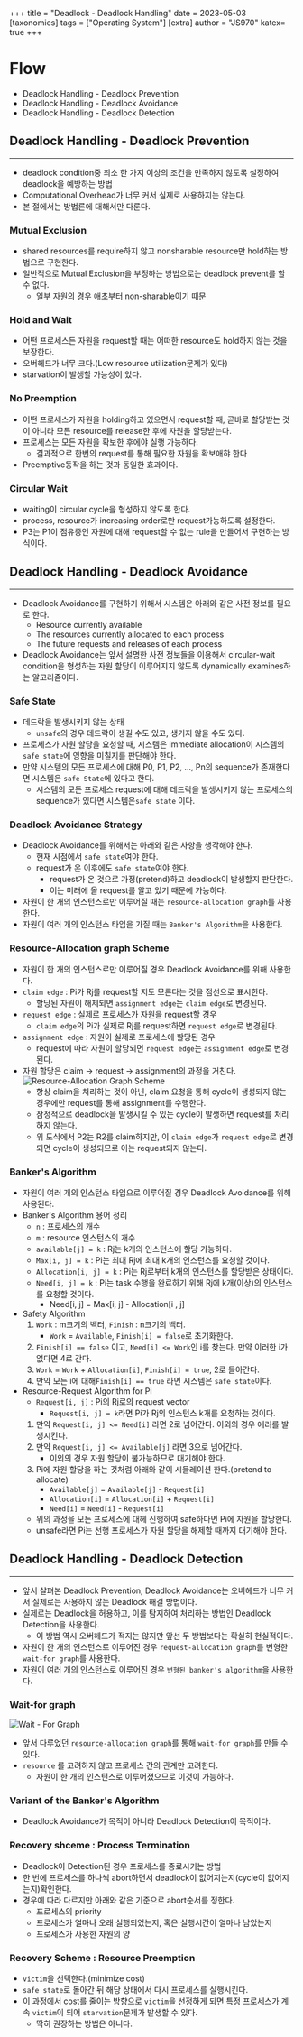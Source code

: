 +++
title = "Deadlock - Deadlock Handling"
date = 2023-05-03
[taxonomies]
tags = ["Operating System"]
[extra]
author = "JS970"
katex= true
+++
# Flow
- Deadlock Handling - Deadlock Prevention
- Deadlock Handling - Deadlock Avoidance
- Deadlock Handling - Deadlock Detection

## Deadlock Handling - Deadlock Prevention
---
- deadlock condition중 최소 한 가지 이상의 조건을 만족하지 않도록 설정하여 deadlock을 예방하는 방법
- Computational Overhead가 너무 커서 실제로 사용하지는 않는다.
- 본 절에서는 방법론에 대해서만 다룬다.

### Mutual Exclusion
- shared resources를 require하지 않고 nonsharable resource만 hold하는 방법으로 구현한다.
- 일반적으로 Mutual Exclusion을 부정하는 방법으로는 deadlock prevent를 할 수 없다.
	- 일부 자원의 경우 애초부터 non-sharable이기 때문

### Hold and Wait
- 어떤 프로세스든 자원을 request할 때는 어떠한 resource도 hold하지 않는 것을 보장한다.
- 오버헤드가 너무 크다.(Low resource utilization문제가 있다)
- starvation이 발생할 가능성이 있다.

### No Preemption
- 어떤 프로세스가 자원을 holding하고 있으면서 request할 때, 곧바로 할당받는 것이 아니라 모든 resource를  release한 후에 자원을 할당받는다.
- 프로세스는 모든 자원을 확보한 후에야 실행 가능하다.
	- 결과적으로 한번의 request를 통해 필요한 자원을 확보애햐 한다
- Preemptive동작을 하는 것과 동일한 효과이다.

### Circular Wait
- waiting이 circular cycle을 형성하지 않도록 한다.
- process, resource가 increasing order로만 request가능하도록 설정한다.
- P3는 P1이 점유중인 자원에 대해 request할 수 없는 rule을 만들어서 구현하는 방식이다.

## Deadlock Handling - Deadlock Avoidance
---
- Deadlock Avoidance를 구현하기 위해서 시스템은 아래와 같은 사전 정보를 필요로 한다.
	- Resource currently available
	- The resources currently allocated to each process
	- The future requests and releases of each process
- Deadlock Avoidance는 앞서 설명한 사전 정보들을 이용해서 circular-wait condition을 형성하는 자원 할당이 이루어지지 않도록 dynamically examines하는 알고리즘이다.

### Safe State
- 데드락을 발생시키지 않는 상태
	- `unsafe`의 경우 데드락이 생길 수도 있고, 생기지 않을 수도 있다.
- 프로세스가 자원 할당을 요청할 때, 시스템은 immediate allocation이 시스템의 `safe state`에 영향을 미칠지를 판단해야 한다.
- 만약 시스템의 모든 프로세스에 대해 P0, P1, P2, ..., Pn의 sequence가 존재한다면 시스템은 `safe State`에 있다고 한다.
	- 시스템의 모든 프로세스 request에 대해 데드락을 발생시키지 않는 프로세스의 sequence가 있다면 시스템은`safe state` 이다.

### Deadlock Avoidance Strategy
- Deadlock Avoidance를 위해서는 아래와 같은 사항을 생각해야 한다.
	- 현재 시점에서 `safe state`여야 한다.
	- request가 온 이후에도 `safe state`여야 한다.
		- request가 온 것으로 가정(pretend)하고 deadlock이 발생할지 판단한다.
		- 이는 미래에 올 request를 알고 있기 때문에 가능하다.
- 자원이 한 개의 인스턴스로만 이루어질 때는 `resource-allocation graph`를 사용한다.
- 자원이 여러 개의 인스턴스 타입을 가질 때는 `Banker's Algorithm`을 사용한다.

### Resource-Allocation graph Scheme
- 자원이 한 개의 인스턴스로만 이루어질 경우 Deadlock Avoidance를 위해 사용한다.
-  `claim edge` : Pi가 Rj를 request할 지도 모른다는 것을 점선으로 표시한다.
	- 할당된 자원이 해제되면 `assignment edge`는 `claim edge`로 변경된다.
- `request edge` : 실제로 프로세스가 자원을 request할 경우
	- `claim edge`의 Pi가 실제로 Rj를 request하면 `request edge`로 변경된다.
- `assignment edge` : 자원이 실제로 프로세스에 할당된 경우
	- request에 따라 자원이 할당되면 `request edge`는 `assignment edge`로 변경된다.
- 자원 할당은 claim -> request -> assignment의 과정을 거친다.![Resource-Allocation Graph Scheme](/image/OS/graphAvoidance.png)
	- 항상 claim을 처리하는 것이 아닌, claim 요청을 통해 cycle이 생성되지 않는 경우에만 request를 통해 assignment를 수행한다.
	- 잠정적으로 deadlock을 발생시킬 수 있는 cycle이 발생하면 request를 처리하지 않는다.
	- 위 도식에서 P2는 R2를 claim하지만, 이 `claim edge`가 `request edge`로 변경되면 cycle이 생성되므로 이는 request되지 않는다.

### Banker's Algorithm
- 자원이 여러 개의 인스턴스 타입으로 이루어질 경우 Deadlock Avoidance를 위해 사용된다.
- Banker's Algorithm 용어 정리
	- `n` : 프로세스의 개수
	- `m` : resource 인스턴스의 개수
	- `available[j] = k` : Rj는 k개의 인스턴스에 할당 가능하다.
	- `Max[i, j] = k` : Pi는 최대 Rj에 최대 k개의 인스턴스를 요청할 것이다.
	- `Allocation[i, j] = k` : Pi는 Rj로부터 k개의 인스턴스를 할당받은 상태이다.
	- `Need[i, j] = k` : Pi는 task 수행을 완료하기 위해 Rj에 k개(이상)의 인스턴스를 요청할 것이다.
		- Need\[i, j\] = Max\[i, j\] - Allocation\[i , j\]
- Safety Algorithm
	1. `Work` : m크기의 벡터, `Finish` : n크기의 백터. 
		- `Work` = `Available`, `Finish[i] = false`로 초기화한다.
	2. `Finish[i] == false` 이고, `Need[i] <= Work`인 i를 찾는다. 만약 이러한 i가 없다면 4로 간다.
	3. `Work` = `Work` + `Allocation[i]`, `Finish[i] = true`, 2로 돌아간다.
	4. 만약 모든 i에 대해`Finish[i] == true` 라면 시스템은 `safe state`이다.
- Resource-Request Algorithm for Pi
	- `Request[i, j]` : Pi의 Rj로의 request vector
		- `Request[i, j] = k`라면 Pi가 Rj의 인스턴스 k개를 요청하는 것이다.
	1. 만약 `Request[i, j] <= Need[i]` 라면 2로 넘어간다. 이외의 경우 에러를 발생시킨다.
	2. 만약 `Request[i, j] <= Available[j]` 라면 3으로 넘어간다. 
		- 이외의 경우 자원 할당이 불가능하므로 대기해야 한다. 
	3. Pi에 자원 할당을 하는 것처럼 아래와 같이 시뮬레이션 한다.(pretend to allocate)
		- `Available[j]` = `Available[j]` - `Request[i]`
		- `Allocation[i]` = `Allocation[i]` + `Request[i]`
		- `Need[i]` = `Need[i]` - `Request[i]`
	- 위의 과정을 모든 프로세스에 대헤 진행하여 safe하다면 Pi에 자원을 할당한다.
	 - unsafe라면 Pi는 선행 프로세스가 자원 할당을 해제할 때까지 대기해야 한다.

## Deadlock Handling - Deadlock Detection
---
- 앞서 살펴본 Deadlock Prevention, Deadlock Avoidance는 오버헤드가 너무 커서 실제로는 사용하지 않는 Deadlock 해결 방법이다.
- 실제로는 Deadlock을 허용하고, 이를 탐지하여 처리하는 방법인 Deadlock Detection을 사용한다.
	- 이 방법 역시 오버헤드가 적지는 않지만 앞선 두 방법보다는 확실히 현실적이다.
- 자원이 한 개의 인스턴스로 이루어진 경우 `request-allocation graph`를 변형한 `wait-for graph`를 사용한다.
- 자원이 여러 개의 인스턴스로 이루어진 경우 `변형된 banker's algorithm`을 사용한다.

### Wait-for graph
![Wait - For Graph](/image/OS/waitForGraph.png)
- 앞서 다루었던 `resource-allocation graph`를 통해 `wait-for graph`를 만들 수 있다.
- `resource` 를 고려하지 않고 프로세스 간의 관계만 고려한다.
	- 자원이 한 개의 인스턴스로 이루어졌으므로 이것이 가능하다.

### Variant of the Banker's Algorithm
- Deadlock Avoidance가 목적이 아니라 Deadlock Detection이 목적이다.


### Recovery shceme : Process Termination
- Deadlock이 Detection된 경우 프로세스를 종료시키는 방법
- 한 번에 프로세스를 하나씩 abort하면서 deadlock이 없어지는지(cycle이 없어지는지)확인한다.
- 경우에 따라 다르지만 아래와 같은 기준으로 abort순서를 정한다.
	- 프로세스의 priority
	- 프로세스가 얼마나 오래 실행되었는지, 혹은 실행시간이 얼마나 남았는지
	- 프로세스가 사용한 자원의 양

### Recovery Scheme : Resource Preemption
- `victim`을 선택한다.(minimize cost)
- `safe state`로 돌아간 뒤 해당 상태에서 다시 프로세스를 실행시킨다.
- 이 과정에서 cost를 줄이는 방향으로 `victim`을 선정하게 되면 특정 프로세스가 계속 `victim`이 되어 `starvation`문제가 발생할 수 있다.
	- 딱히 권장하는 방법은 아니다.